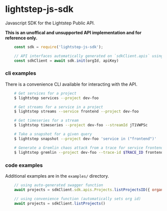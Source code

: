 # lightstep-js-sdk

Javascript SDK for the Lightstep Public API.

**This is an unoffical and unsupported API implementation and for reference only.**

```js
    const sdk = require('lightstep-js-sdk');

    // API interfaces automatically generated on `sdkClient.apis` using swagger
    const sdkClient = await sdk.init(orgId, apiKey)
```

### cli examples

There is a convenience CLI available for interacting with the API.

```sh
    # Get services for a project
    $ lightstep services --project dev-foo

    # Get streams for a service in a project
    $ lightstep streams --service frontend --project dev-foo

    # Get timeseries for a stream
    $ lightstep timeseries --project dev-foo --streamId jT1VWPSc

    # Take a snapshot for a given query
    $ lightstep snapshot --project dev-foo 'service in ("frontend")'

    # Generate a Gremlin chaos attack from a trace for service frontend
    $ lightstep gremlin --project dev-foo --trace-id $TRACE_ID frontend
```

### code examples

Additional examples are in the `examples/` directory.

```js
    // using auto-generated swagger function
    await projects = sdkClient.sdk.apis.Projects.listProjectsID({ organization: 'my-org-id' })

    // using convenience function (automatically sets org id)
    await projects = sdkClient.listProjects()
```